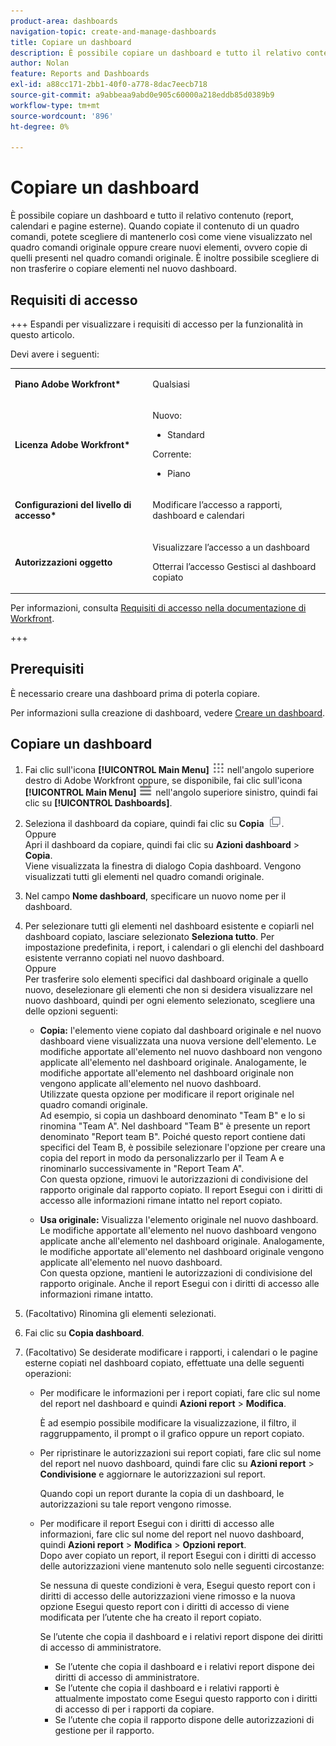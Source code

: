 ```yaml
---
product-area: dashboards
navigation-topic: create-and-manage-dashboards
title: Copiare un dashboard
description: È possibile copiare un dashboard e tutto il relativo contenuto (report, calendari e pagine esterne). Quando copiate il contenuto di un quadro comandi, potete scegliere di mantenerlo così come viene visualizzato nel quadro comandi originale oppure creare nuovi elementi, ovvero copie di quelli presenti nel quadro comandi originale. È inoltre possibile scegliere di non trasferire o copiare elementi nel nuovo dashboard.
author: Nolan
feature: Reports and Dashboards
exl-id: a88cc171-2bb1-40f0-a778-8dac7eecb718
source-git-commit: a9abbeaa9abd0e905c60000a218eddb85d0389b9
workflow-type: tm+mt
source-wordcount: '896'
ht-degree: 0%

---
```


# Copiare un dashboard

<!-- Audited: 1/2025 -->

È possibile copiare un dashboard e tutto il relativo contenuto (report, calendari e pagine esterne). Quando copiate il contenuto di un quadro comandi, potete scegliere di mantenerlo così come viene visualizzato nel quadro comandi originale oppure creare nuovi elementi, ovvero copie di quelli presenti nel quadro comandi originale. È inoltre possibile scegliere di non trasferire o copiare elementi nel nuovo dashboard.

## Requisiti di accesso

+++ Espandi per visualizzare i requisiti di accesso per la funzionalità in questo articolo.

Devi avere i seguenti:

<table style="table-layout:auto"> 
 <col> 
 <col> 
 <tbody> 
  <tr> 
   <td role="rowheader"><strong>Piano Adobe Workfront*</strong></td> 
   <td> <p>Qualsiasi</p> </td> 
  </tr> 
  <tr> 
   <td role="rowheader"><strong>Licenza Adobe Workfront*</strong></td> 
    <td> 
      <p>Nuovo:</p>
         <ul>
         <li><p>Standard</p></li>
         </ul>
      <p>Corrente:</p>
         <ul>
         <li><p>Piano</p></li>
         </ul>
   </td> 
  </tr> 
  <tr> 
   <td role="rowheader"><strong>Configurazioni del livello di accesso*</strong></td> 
   <td> <p>Modificare l’accesso a rapporti, dashboard e calendari</p></td> 
  </tr> 
  <tr> 
   <td role="rowheader"><strong>Autorizzazioni oggetto</strong></td> 
   <td> <p>Visualizzare l’accesso a un dashboard</p> <p>Otterrai l’accesso Gestisci al dashboard copiato</p></td> 
  </tr> 
 </tbody> 
</table>

Per informazioni, consulta [Requisiti di accesso nella documentazione di Workfront](/help/quicksilver/administration-and-setup/add-users/access-levels-and-object-permissions/access-level-requirements-in-documentation.md).

+++

## Prerequisiti

È necessario creare una dashboard prima di poterla copiare.

Per informazioni sulla creazione di dashboard, vedere [Creare un dashboard](../../../reports-and-dashboards/dashboards/creating-and-managing-dashboards/create-dashboard.md).

## Copiare un dashboard

1. Fai clic sull&#39;icona **[!UICONTROL Main Menu]** ![Main Menu](/help/_includes/assets/main-menu-icon.png) nell&#39;angolo superiore destro di Adobe Workfront oppure, se disponibile, fai clic sull&#39;icona **[!UICONTROL Main Menu]** ![Main Menu](/help/_includes/assets/main-menu-icon-left-nav.png) nell&#39;angolo superiore sinistro, quindi fai clic su **[!UICONTROL Dashboards]**.

1. Seleziona il dashboard da copiare, quindi fai clic su **Copia** ![](assets/copy-icon.png).\
   Oppure\
   Apri il dashboard da copiare, quindi fai clic su **Azioni dashboard** > **Copia**.\
   Viene visualizzata la finestra di dialogo Copia dashboard. Vengono visualizzati tutti gli elementi nel quadro comandi originale.

1. Nel campo **Nome dashboard**, specificare un nuovo nome per il dashboard.
1. Per selezionare tutti gli elementi nel dashboard esistente e copiarli nel dashboard copiato, lasciare selezionato **Seleziona tutto**. Per impostazione predefinita, i report, i calendari o gli elenchi del dashboard esistente verranno copiati nel nuovo dashboard.\
   Oppure\
   Per trasferire solo elementi specifici dal dashboard originale a quello nuovo, deselezionare gli elementi che non si desidera visualizzare nel nuovo dashboard, quindi per ogni elemento selezionato, scegliere una delle opzioni seguenti:

   * **Copia:** l&#39;elemento viene copiato dal dashboard originale e nel nuovo dashboard viene visualizzata una nuova versione dell&#39;elemento. Le modifiche apportate all&#39;elemento nel nuovo dashboard non vengono applicate all&#39;elemento nel dashboard originale. Analogamente, le modifiche apportate all&#39;elemento nel dashboard originale non vengono applicate all&#39;elemento nel nuovo dashboard.\
     Utilizzate questa opzione per modificare il report originale nel quadro comandi originale.\
     Ad esempio, si copia un dashboard denominato &quot;Team B&quot; e lo si rinomina &quot;Team A&quot;. Nel dashboard &quot;Team B&quot; è presente un report denominato &quot;Report team B&quot;. Poiché questo report contiene dati specifici del Team B, è possibile selezionare l&#39;opzione per creare una copia del report in modo da personalizzarlo per il Team A e rinominarlo successivamente in &quot;Report Team A&quot;.\
     Con questa opzione, rimuovi le autorizzazioni di condivisione del rapporto originale dal rapporto copiato. Il report Esegui con i diritti di accesso alle informazioni rimane intatto nel report copiato.

   * **Usa originale:** Visualizza l&#39;elemento originale nel nuovo dashboard. Le modifiche apportate all&#39;elemento nel nuovo dashboard vengono applicate anche all&#39;elemento nel dashboard originale. Analogamente, le modifiche apportate all&#39;elemento nel dashboard originale vengono applicate all&#39;elemento nel nuovo dashboard.\
     Con questa opzione, mantieni le autorizzazioni di condivisione del rapporto originale. Anche il report Esegui con i diritti di accesso alle informazioni rimane intatto.

1. (Facoltativo) Rinomina gli elementi selezionati.
1. Fai clic su **Copia dashboard**.
1. (Facoltativo) Se desiderate modificare i rapporti, i calendari o le pagine esterne copiati nel dashboard copiato, effettuate una delle seguenti operazioni:

   * Per modificare le informazioni per i report copiati, fare clic sul nome del report nel dashboard e quindi **Azioni report** > **Modifica**.

     È ad esempio possibile modificare la visualizzazione, il filtro, il raggruppamento, il prompt o il grafico oppure un report copiato.

   * Per ripristinare le autorizzazioni sui report copiati, fare clic sul nome del report nel nuovo dashboard, quindi fare clic su **Azioni report** > **Condivisione** e aggiornare le autorizzazioni sul report.

     Quando copi un report durante la copia di un dashboard, le autorizzazioni su tale report vengono rimosse.

   * Per modificare il report Esegui con i diritti di accesso alle informazioni, fare clic sul nome del report nel nuovo dashboard, quindi **Azioni report** > **Modifica** > **Opzioni report**.\
     Dopo aver copiato un report, il report Esegui con i diritti di accesso delle autorizzazioni viene mantenuto solo nelle seguenti circostanze:

     Se nessuna di queste condizioni è vera, Esegui questo report con i diritti di accesso delle autorizzazioni viene rimosso e la nuova opzione Esegui questo report con i diritti di accesso di viene modificata per l’utente che ha creato il report copiato.

     Se l’utente che copia il dashboard e i relativi report dispone dei diritti di accesso di amministratore.

      * Se l’utente che copia il dashboard e i relativi report dispone dei diritti di accesso di amministratore.
      * Se l’utente che copia il dashboard e i relativi rapporti è attualmente impostato come Esegui questo rapporto con i diritti di accesso di per i rapporti da copiare.
      * Se l’utente che copia il rapporto dispone delle autorizzazioni di gestione per il rapporto.
